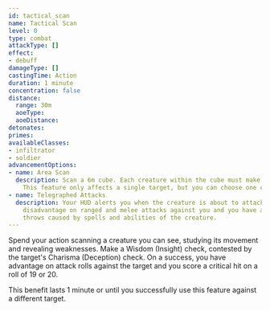 ```yaml
---
id: tactical_scan
name: Tactical Scan
level: 0
type: combat
attackType: []
effect:
- debuff
damageType: []
castingTime: Action
duration: 1 minute
concentration: false
distance:
  range: 30m
  aoeType: 
  aoeDistance: 
detonates: 
primes: 
availableClasses:
- infiltrator
- soldier
advancementOptions:
- name: Area Scan
  description: Scan a 6m cube. Each creature within the cube must make the Charisma (Deception) check against your Wisdom (Insight).
    This feature only affects a single target, but you can choose one creature from the ones that failed the contested check.
- name: Telegraphed Attacks
  description: Your HUD alerts you when the creature is about to attack. It has
    disadvantage on ranged and melee attacks against you and you have advantage on any saving
    throws caused by spells and abilities of the creature.
---
```

Spend your action scanning a creature you can see, studying its movement and revealing weaknesses.
Make a Wisdom (Insight) check, contested by the target's Charisma (Deception) check. On a success, you have advantage on
attack rolls against the target and you score a critical hit on a roll of 19 or 20.

This benefit lasts 1 minute or until you successfully use this feature against a different target.
